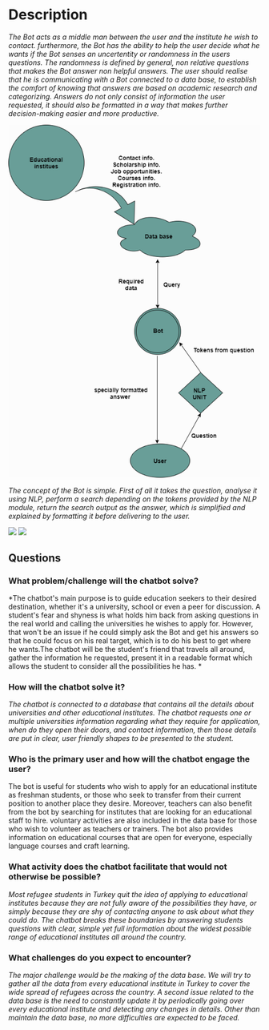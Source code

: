 # Description

*The Bot acts as a middle man between the user and the institute he wish to contact. furthermore, the Bot has the ability to help the user decide what he wants if the Bot senses an uncertentity or randomness in the users questions. The randomness is defined by general, non relative questions that makes the Bot answer non helpful answers. The user should realise that he is communicating with a Bot connected to a data base, to establish the comfort of knowing that answers are based on academic research and categorizing. Answers do not only consist of information the user requested, it should also be formatted in a way that makes further decision-making easier and more productive.*
  
  
![](1.png)
 
 *The concept of the Bot is simple. First of all it takes the question, analyse it using NLP, perform a search depending on the tokens provided by the NLP module, return the search output as the answer, which is simplified and explained by formatting it before delivering to the user.*
 

![](https://gitlab.refugeelearning.site/rla/SyrianGuys/team-template/blob/master/challenge1/Untitled%20Diagram2.png)
![](https://gitlab.refugeelearning.site/rla/SyrianGuys/team-template/blob/master/challenge1/Untitled%20Diagram3.png)

## Questions

### What problem/challenge will the chatbot solve? 
*The chatbot's main purpose is to guide education seekers to their desired destination, whether it's a university, school or even a peer for discussion. A student's fear and shyness is what holds him back from asking questions in the real world and calling the universities he wishes to apply for. However, that won't be an issue if he could simply ask the Bot and get his answers so that he could focus on his real target, which is to do his best to get where he wants.The chatbot will be the student's friend that travels all around, gather the information he requested, present it in a readable format which allows the student to consider all the possibilities he has. *

### How will the chatbot solve it?
*The chatbot is connected to a database that contains all the details about universities and other educational institutes. The chatbot requests one or multiple universities information regarding what they require for application, when do they open their doors, and contact information, then those details are put in clear, user friendly shapes to be presented to the student.*

### Who is the primary user and how will the chatbot engage the user?
The bot is useful for students who wish to apply for an educational institute as freshman students, or those who seek to transfer from their current position to another place they desire. Moreover, teachers can also benefit from the bot by searching for institutes that are looking for an educational staff to hire. voluntary activities are also included in the data base for those who wish to volunteer as teachers or trainers. The bot also provides information on educational courses that are open for everyone, especially language courses and craft learning. 

### What activity does the chatbot facilitate that would not otherwise be possible? 
*Most refugee students in Turkey quit the idea of applying to educational institutes because they are not fully aware of the possibilities they have, or simply because they are shy of contacting anyone to ask about what they could do. The chatbot breaks these boundaries by answering students questions with clear, simple yet full information about the widest possible range of educational institutes all around the country.*

### What challenges do you expect to encounter?
*The major challenge would be the making of the data base. We will try to gather all the data from every educational institute in Turkey to cover the wide spread of refugees across the country. A second issue related to the data base is the need to constantly update it by periodically going over every educational institute and detecting any changes in details. Other than maintain the data base, no more difficulties are expected to be faced.*




